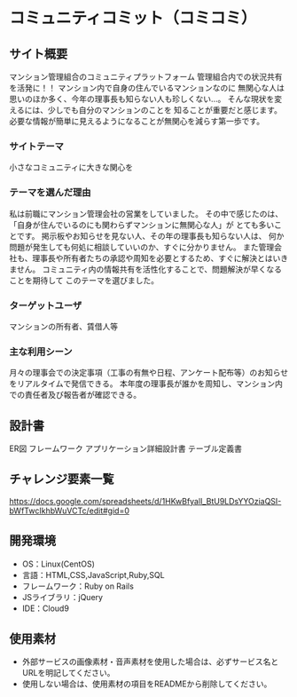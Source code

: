 # コミュニティコミット（コミコミ）

## サイト概要
マンション管理組合のコミュニティプラットフォーム
管理組合内での状況共有を活発に！！
マンション内で自身の住んでいるマンションなのに
無関心な人は思いのほか多く、今年の理事長も知らない人も珍しくない…。
そんな現状を変えるには、少しでも自分のマンションのことを
知ることが重要だと感じます。
必要な情報が簡単に見えるようになることが無関心を減らす第一歩です。

### サイトテーマ
小さなコミュニティに大きな関心を

### テーマを選んだ理由
私は前職にマンション管理会社の営業をしていました。
その中で感じたのは、「自身が住んでいるのにも関わらずマンションに無関心な人」が
とても多いことです。
掲示板やお知らせを見ない人、その年の理事長も知らない人は、
何か問題が発生しても何処に相談していいのか、すぐに分かりません。
また管理会社も、理事長や所有者たちの承認や周知を必要とするため、すぐに解決とはいきません。
コミュニティ内の情報共有を活性化することで、問題解決が早くなることを期待して
このテーマを選びました。


### ターゲットユーザ
マンションの所有者、賃借人等

### 主な利用シーン
月々の理事会での決定事項（工事の有無や日程、アンケート配布等）のお知らせをリアルタイムで発信できる。
本年度の理事長が誰かを周知し、マンション内での責任者及び報告者が確認できる。

## 設計書
ER図
フレームワーク
アプリケーション詳細設計書
テーブル定義書

## チャレンジ要素一覧
https://docs.google.com/spreadsheets/d/1HKwBfyalI_BtU9LDsYYOziaQSI-bWfTwcIkhbWuVCTc/edit#gid=0

## 開発環境
- OS：Linux(CentOS)
- 言語：HTML,CSS,JavaScript,Ruby,SQL
- フレームワーク：Ruby on Rails
- JSライブラリ：jQuery
- IDE：Cloud9

## 使用素材
- 外部サービスの画像素材・音声素材を使用した場合は、必ずサービス名とURLを明記してください。
- 使用しない場合は、使用素材の項目をREADMEから削除してください。